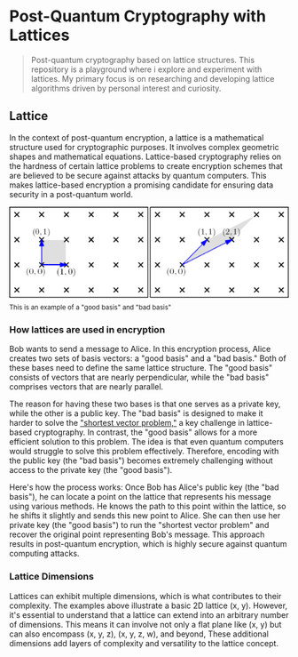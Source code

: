 # Post-Quantum Cryptography with Lattices

> Post-quantum cryptography based on lattice structures. This repository is a playground where i explore and experiment with lattices. My primary focus is on researching and developing lattice algorithms driven by personal interest and curiosity.

## Lattice
In the context of post-quantum encryption, a lattice is a mathematical structure used for cryptographic purposes. It involves complex geometric shapes and mathematical equations. Lattice-based cryptography relies on the hardness of certain lattice problems to create encryption schemes that are believed to be secure against attacks by quantum computers. This makes lattice-based encryption a promising candidate for ensuring data security in a post-quantum world.

[![](/assets/lattice.png)](https://ocw.mit.edu/courses/18-409-topics-in-theoretical-computer-science-an-algorithmists-toolkit-fall-2009/a5351bd811ac52366dec759f2c6b2fac_MIT18_409F09_scribe18.pdf)
<sub>This is an example of a "good basis" and "bad basis"</sub>

### How lattices are used in encryption

Bob wants to send a message to Alice. In this encryption process, Alice creates two sets of basis vectors: a "good basis" and a "bad basis." Both of these bases need to define the same lattice structure. The "good basis" consists of vectors that are nearly perpendicular, while the "bad basis" comprises vectors that are nearly parallel.

The reason for having these two bases is that one serves as a private key, while the other is a public key. The "bad basis" is designed to make it harder to solve the ["shortest vector problem,"](https://en.wikipedia.org/wiki/Lattice_problem#Shortest_vector_problem_(SVP)) a key challenge in lattice-based cryptography. In contrast, the "good basis" allows for a more efficient solution to this problem. The idea is that even quantum computers would struggle to solve this problem effectively. Therefore, encoding with the public key (the "bad basis") becomes extremely challenging without access to the private key (the "good basis").

Here's how the process works: Once Bob has Alice's public key (the "bad basis"), he can locate a point on the lattice that represents his message using various methods. He knows the path to this point within the lattice, so he shifts it slightly and sends this new point to Alice. She can then use her private key (the "good basis") to run the "shortest vector problem" and recover the original point representing Bob's message. This approach results in post-quantum encryption, which is highly secure against quantum computing attacks.

### Lattice Dimensions

Lattices can exhibit multiple dimensions, which is what contributes to their complexity. The examples above illustrate a basic 2D lattice (x, y). However, it's essential to understand that a lattice can extend into an arbitrary number of dimensions. This means it can involve not only a flat plane like (x, y) but can also encompass (x, y, z), (x, y, z, w), and beyond, These additional dimensions add layers of complexity and versatility to the lattice concept.